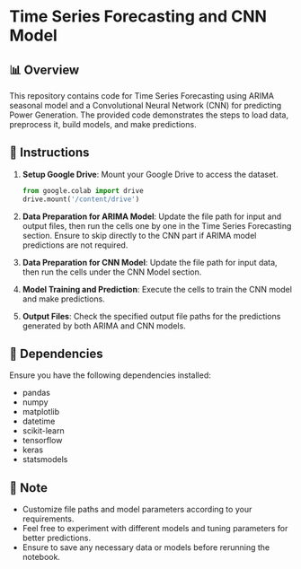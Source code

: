 # Time Series Forecasting and CNN Model 

## 📊 **Overview**

This repository contains code for Time Series Forecasting using ARIMA seasonal model and a Convolutional Neural Network (CNN) for predicting Power Generation. The provided code demonstrates the steps to load data, preprocess it, build models, and make predictions. 

## 📝 **Instructions**

1. **Setup Google Drive**: Mount your Google Drive to access the dataset.
    ```python
    from google.colab import drive
    drive.mount('/content/drive')
    ```

2. **Data Preparation for ARIMA Model**: Update the file path for input and output files, then run the cells one by one in the Time Series Forecasting section. Ensure to skip directly to the CNN part if ARIMA model predictions are not required.

3. **Data Preparation for CNN Model**: Update the file path for input data, then run the cells under the CNN Model section. 

4. **Model Training and Prediction**: Execute the cells to train the CNN model and make predictions.

5. **Output Files**: Check the specified output file paths for the predictions generated by both ARIMA and CNN models.

## 🧰 **Dependencies**

Ensure you have the following dependencies installed:
- pandas
- numpy
- matplotlib
- datetime
- scikit-learn
- tensorflow
- keras
- statsmodels

## 📌 Note

- Customize file paths and model parameters according to your requirements.
- Feel free to experiment with different models and tuning parameters for better predictions.
- Ensure to save any necessary data or models before rerunning the notebook.
